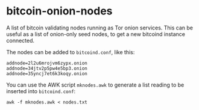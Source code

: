 # bitcoin-onion-nodes
A list of bitcoin validating nodes running as Tor onion services. This can be useful as a list of onion-only seed nodes, to get a new bitcoind instance connected.

The nodes can be added to `bitcoind.conf`, like this:

```
addnode=2l2u6mrojvm6zypx.onion
addnode=34jtv2p5pw4e5bp3.onion
addnode=35yncj7et6k3koqy.onion
```

You can use the AWK script `mknodes.awk` to generate a list reading to be inserted into `bitcoind.conf`:

```
awk -f mknodes.awk < nodes.txt
```

